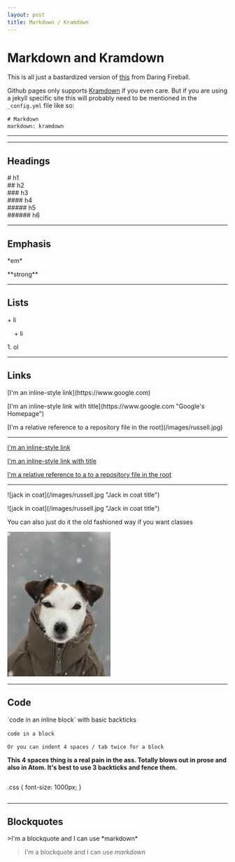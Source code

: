 ```yaml
---
layout: post
title: Markdown / Kramdown
---
```


# Markdown and Kramdown

This is all just a bastardized version of [this](http://daringfireball.net/projects/markdown/syntax) from Daring Fireball.

Github pages only supports [Kramdown](http://kramdown.gettalong.org/syntax.html) if you even care. But if you are using a jekyll specific site this will probably need to be mentioned in the `_config.yml` file like so:

    # Markdown
    markdown: kramdown

***
<hr class="rule">

## Headings

<p># h1<br>
## h2<br>
### h3<br>
#### h4<br>
##### h5<br>
###### h6</p>

<hr class="rule">

## Emphasis

<p>*em*</p>
<p>**strong**</p>

<hr class="rule">

## Lists

<p>+ li</p>
<p>&nbsp; &nbsp; + li</p>

<p>1. ol</p>

<hr class="rule">

## Links

<p>[I'm an inline-style link](https://www.google.com)</p>
<p>[I'm an inline-style link with title](https://www.google.com "Google's Homepage")</p>
<p>[I'm a relative reference to a repository file in the root](/images/russell.jpg)</p>

***

[I'm an inline-style link](https://www.google.com)

[I'm an inline-style link with title](https://www.google.com "Google's Homepage")

[I'm a relative reference to a to a repository file in the root](/images/russell.jpg)

***

<p>![jack in coat](/images/russell.jpg "Jack in coat title")</p>
![jack in coat](/images/russell.jpg "Jack in coat title")

You can also just do it the old fashioned way if you want classes

<img class="img-responsive" src="/images/russell.jpg">

<hr class="rule">

## Code

<p>`code in an inline block` with basic backticks</p>

`code in a block`

    Or you can indent 4 spaces / tab twice for a block

**This 4 spaces thing is a real pain in the ass. Totally blows out in prose and also in Atom. It's best to use 3 backticks and fence them.**

```
```
.css {
  font-size: 1000px;
}
```
```

<hr class="rule">

## Blockquotes

<p>>I'm a blockquote and I can use *markdown*</p>

>I'm a blockquote and I can use *markdown*
